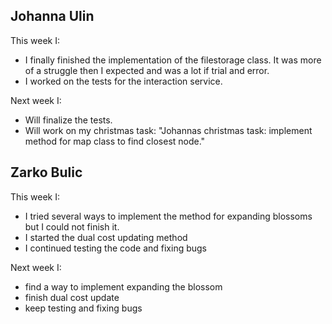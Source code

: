 ## Johanna Ulin
This week I:
- I finally finished the implementation of the filestorage class. It was more of a struggle then I expected and was a lot if trial and error.
- I worked on the tests for the interaction service.


Next week I:
- Will finalize the tests.
- Will work on my christmas task: "Johannas christmas task: implement method for map class to find closest node."

## Zarko Bulic
This week I:
- I tried several ways to implement the method for expanding blossoms but I could not finish it.
- I started the dual cost updating method
- I continued testing the code and fixing bugs 

Next week I:
- find a way to implement expanding the blossom
- finish dual cost update
- keep testing and fixing bugs
